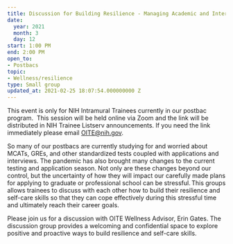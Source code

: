 ```yaml
---
title: Discussion for Building Resilience - Managing Academic and Interview Stressors
date:
  year: 2021
  month: 3
  day: 12
start: 1:00 PM
end: 2:00 PM
open_to:
- Postbacs
topic:
- Wellness/resilience
type: Small group
updated_at: 2021-02-25 18:07:54.000000000 Z
---
```

This event is only for NIH Intramural Trainees currently in our postbac
program.  This session will be held online via Zoom and the link will be
distributed in NIH Trainee Listserv announcements. If you need the link
immediately please email OITE@nih.gov. 

So many of our postbacs are currently studying for and worried about
MCATs, GREs, and other standardized tests coupled with applications and
interviews. The pandemic has also brought many changes to the current
testing and application season. Not only are these changes beyond our
control, but the uncertainty of how they will impact our carefully made
plans for applying to graduate or professional school can be
stressful. This groups allows trainees to discuss with each other how
to build their resilience and self-care skills so that they can
cope effectively during this stressful time and ultimately reach their
career goals.  

Please join us for a discussion with OITE Wellness Advisor, Erin Gates.
The discussion group provides a welcoming and confidential space to
explore positive and proactive ways to build resilience and self-care
skills.
